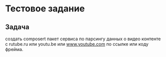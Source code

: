 # Тестовое задание
## Задача
создать composert пакет сервиса по парсингу данных о видео контенте с rutube.ru или youtu.be или www.youtube.com по ссылке или коду фрейма.
